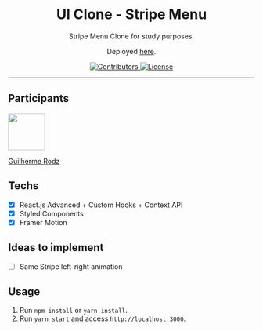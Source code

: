 <h1 align="center">
UI Clone - Stripe Menu
</h1>

<p align="center">Stripe Menu Clone for study purposes.</p>
<p align="center">Deployed <a href="https://rocketseat-clone-stripe-menu.netlify.app/">here</a>.</p>

<p align="center">
  <a href="https://github.com/Rocketseat/youtube-clone-stripe-menu/graphs/contributors">
    <img src="https://img.shields.io/github/contributors/rocketseat/youtube-clone-stripe-menu?color=%236633cc&logoColor=%236633cc&style=flat" alt="Contributors">
  </a>
  <a href="https://opensource.org/licenses/MIT">
    <img src="https://img.shields.io/github/license/rocketseat/youtube-clone-stripe-menu?color=%236633cc&logo=mit" alt="License">
  </a>
</p>

<hr>

## Participants

[<img src="https://avatars3.githubusercontent.com/u/10366880?s=460&v=4" width="75px;"/>](https://github.com/LucasRafa13)

[Guilherme Rodz](https://github.com/LucasRafa13)

## Techs

- [x] React.js Advanced + Custom Hooks + Context API
- [x] Styled Components
- [x] Framer Motion

## Ideas to implement

- [ ] Same Stripe left-right animation

## Usage

1. Run `npm install` or `yarn install`.<br />
2. Run `yarn start` and access `http://localhost:3000`.<br />
